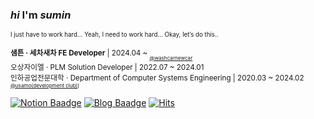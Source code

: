 ### *hi* I'm *sumin*
<sub><sub>I just have to work hard... Yeah, I need to work hard... Okay, let’s do this..</sup></sub>


<sub> **샘튼 · 세차새차 FE Developer** | 2024.04 ~ </sup> <sub><sub>[@washcarnewcar](https://github.com/washcarnewcar)</sub></sub>
</sub>  
<sub> 오상자이엘 · PLM Solution Developer | 2022.07 ~ 2024.01 </sup>
</sub>  
<sub>인하공업전문대학 · Department of Computer Systems Engineering | 2020.03 ~ 2024.02 </sup> <sub><sub>[@usamo(development club)](https://github.com/INHATC-USAMO))</sub></sub>

[![Notion Baadge](https://img.shields.io/badge/Notion-f5f5f5?logo=notion&logoColor=181818)]()
[![Blog Baadge](https://img.shields.io/badge/Blog-BDD5E1?logo=readdotcv&logoColor=181818)]()
[![Hits](https://hits.seeyoufarm.com/api/count/incr/badge.svg?url=https://github.com/hisumin46&count_bg=%23FFB949&title_bg=%23A8A8A8&icon=&icon_color=%23E7E7E7&title=hits&edge_flat=false)](https://hits.seeyoufarm.com)
